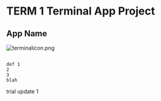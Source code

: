 # TERM 1 Terminal App Project

## App Name

![terminalicon.png](/wk3/appname/img/terminalicon.png)

```

def 1
2
3
blah

```
trial update 1
```
